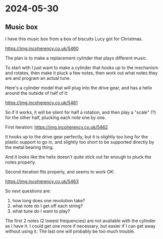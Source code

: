 # 2024-05-30

## Music box

I have this music box from a box of biscuits Lucy got for Christmas.

https://img.incoherency.co.uk/5460

The plan is to make a replacement cylinder that plays different music.

To start with I just want to make a cylinder that hooks up to the mechanism and rotates,
then make it pluck a few notes, then work out what notes they are and program an actual tune.

Here's a cylinder model that will plug into the drive gear, and has a helix around the outside
of half of it:

https://img.incoherency.co.uk/5461

So if it works, it will be silent for half a rotation, and then play a "scale" (?) for the other
half, plucking each note one by one.

First iteration: https://img.incoherency.co.uk/5462

It hooks up to the drive gear perfectly, but it is slightly too long for the plastic support
to go in, and slightly too short to be supported directly by the metal bearing thing.

And it looks like the helix doesn't quite stick out far enough to pluck the notes properly.

Second iteration fits properly, and seems to work OK:

https://img.incoherency.co.uk/5463

So next questions are:

1. how long does one revolution take?
2. what note do I get off each string?
3. what tune do I want to play?

The first 2 notes (2 lowest frequencies) are not available with the cylinder as I have it.
I could get one more if necessary, but easier if I can get away without using it. The last
one will probably be too much trouble.
